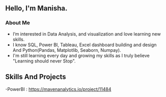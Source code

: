  ## Hello, I'm Manisha.

  ### About Me
- I’m interested in  Data Analysis, and visualization and love learning new skills.
- I know SQL, Power BI, Tableau, Excel dashboard building and design And Python(Pandas, Matplotlib, Seaborn, Numpay).
- I'm still learning every day and growing my skills as I truly believe  "Learning should never Stop".

## Skills And Projects
-PowerBI : https://mavenanalytics.io/project/11484
